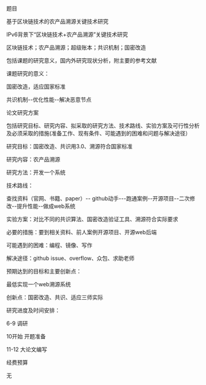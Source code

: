 题目

基于区块链技术的农产品溯源关键技术研究



IPv6背景下“区块链技术+农产品溯源”关键技术研究

区块链技术；农产品溯源；超级账本；共识机制；国密改造



包括课题的研究意义，国内外研究现状分析，附主要的参考文献

课题研究的意义：

国密改造，适应国家标准

共识机制--优化性能--解决恶意节点



论文研究方案

包括研究目标、研究内容、拟采取的研究方法、技术路线、实验方案及可行性分析及必须采取的措施(准备工作、现有条件、可能遇到的困难和问题与解决途径）

研究目标：国密改造、共识用3.0、溯源符合国家标准

研究内容：农产品溯源

研究方法：开发一个系统

技术路线：

查找资料（官网、书籍、paper）-- github动手---跑通案例--开源项目--二次修改--提升性能--做成web系统

实验方案：对比不同的共识算法、国密改造验证工具、溯源符合实际要求

必要的措施：要到相关资料、前人案例开源项目、开源web后端

可能遇到的困难：编程、镜像、写作

解决途径：github issue、overflow、众包、求助老师



预期达到的目标和主要创新点：

最低实现一个web溯源系统

创新点：国密改造、共识、适应三师实际

研究进度及时间安排：

6-9 调研

10开始 开题准备

11-12 大论文编写



经费预算

无


